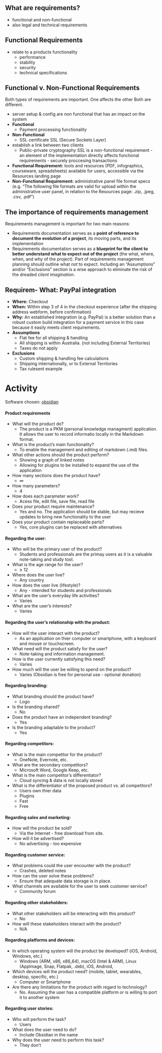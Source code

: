 ## What are requirements?
- functional and non-functional
- also legal and technical requirements
## Functional Requirements
- relate to a products functionality
	- performance
	- stability
	- security
	- technical specifications
## Functional v. Non-Functional Requirements
Both types of requirements are important. One affects the other
Both are different.
- server setup & config are non functional that has an impact on the system
- **Functional**
	- Payment processing functionality
- **Non-Functional**
	- SSL certificate
SSL (Secure Sockets Layer)
- establish a link between two clients
	- Public-private cryptography
SSL is a non-functional requirement - an element of the implementation
directly affects functional requirements - securely proccesing transactions
-   **Functional Requirement:** tools and resources (PDF, infographics, courseware, spreadsheets) available for users, accessible via the Resources landing page
-   **Non-Functional Requirement:** administrative panel file format specs (e.g. “The following file formats are valid for upload within the administrative user panel, in relation to the Resources page: .zip, .jpeg, .csv, .pdf”)
## **The importance of requirements management**
Requirements management is important for two main reasons:
-   Requirements documentation serves as a **point of reference to document the evolution of a project**, its moving parts, and its implementation
-   Requirements documentation serves as a **blueprint for the client to better understand what to expect out of the project** (the what, where, when, and why of the project).
Part of requirements management planning should outline what _not_ to expect.
Including an “Assumptions” and/or “Exclusions” section is a wise approach to eliminate the risk of the dreaded _client imagination_.
## Requirem-   **What:** PayPal integration
-   **Where:** Checkout
-   **When:** Within step 3 of 4 in the checkout experience (after the shipping address webform, before confirmation)
-   **Why:** An established integration (e.g. PayPal) is a better solution than a robust custom build integration for a payment service in this case because it easily meets client requirements.
-   **Assumptions**
    -   Flat fee for all shipping & handling
    -   All shipping is within Australia. (not including External Territories)
    -   Taxes do not apply
-   **Exclusions**
    -   Custom shipping & handling fee calculations
    -   Shipping internationally, or to External Territories
    -   Tax rulesent example

# Activity
Software chosen: [obsidian](https://obsidian.md/)
#### Product requirements
-   What will the product do?
	- The product is a PKM (personal knowledge managment) application. It allows the user to record informatio locally in the Markdown format.
-   What is the product’s main functionality?
	- To enable the management and editing of markdown (.md) files.
-   What other actions should the product perform?
	- Showing a graph of linked notes
	- Allowing for plugins to be installed to expand the use of the application
-   How many sections does the product have?
	- $\infty$
-   How many parameters?
	- 4
-   How does each parameter work?
	- Acess file, edit file, save file, read file
-   Does your product require maintenance?
	- Yes and no. The application should be stable, but may recieve updates to bring new functionality to the user
-   Does your product contain replaceable parts?
	- Yes, core plugins can be replaced with alternatives

#### Regarding the user:
-   Who will be the primary user of the product?
	- Students and professionals are the primay users as it is a valuable note-taking and study tool.
-   What is the age range for the user?
	- $\geq$ 12
-   Where does the user live?
	- Any country
-   How does the user live (lifestyle)?
	- Any - intended for students and professionals
-   What are the user’s everyday life activities?
	- Varies
-   What are the user’s interests?
	- Varies

#### Regarding the user’s relationship with the product:
-   How will the user interact with the product?
	- As an application on thier computer or smartphone, with a keyboard and mouse or touchscreen.
-   What need will the product satisfy for the user?
	- Note-taking and information management.
-   How is the user currently satisfying this need?
	- Varies
-   How much will the user be willing to spend on the product?
	- Varies (Obsidian is free for personal use - optional donation)

#### Regarding branding:
-   What branding should the product have?
	- Logo
-   Is the branding shared?
	- No
-   Does the product have an independent branding?
	- Yes
-   Is the branding adaptable to the product?
	- Yes

#### Regarding competitors:
-   What is the main competitor for the product?
	- OneNote, Evernote, etc.
-   What are the secondary competitors?
	- Microsoft Word, Google Keep, etc.
-   What is the main competitor’s differentiator?
	- Cloud syncing & data is not locally stored
-   What is the differentiator of the proposed product vs. all competitors?
	- Users own thier data
	- Plugins
	- Fast
	- Free

#### Regarding sales and marketing:
-   How will the product be sold?
	- Via the Internet - free download from site.
-   How will it be advertised?
	- No advertising - too expensive

#### Regarding customer service:
-   What problems could the user encounter with the product?
	- Crashes, deleted notes
-   How can the user solve these problems?
	- Ensure that adequate data storage is in place.
-   What channels are available for the user to seek customer service?
	- Community forum

#### Regarding other stakeholders:
-   What other stakeholders will be interacting with this product?
	- No
-   How will these stakeholders interact with the product?
	- N/A

#### Regarding platforms and devices:
-   In which operating system will the product be developed? (iOS, Android, Windows, etc.)
	- Windows (ARM, x86, x86_64), macOS (Intel & ARM), Linux (AppImage, Snap, Flatpak, .deb), iOS, Android,
-   Which devices will the product need? (mobile, tablet, wearables, desktop, specific, etc.)
	- Computer or Smartphone
-   Are there any limitations for the product with regard to technology?
	- No. Assuming the user has a compatible platform or is willing to port it to another system

#### Regarding user stories:
-   Who will perform the task?
	- Users
-   What does the user need to do?
	- Include Obsidian in the name
-   Why does the user need to perform this task?
	- They don’t
